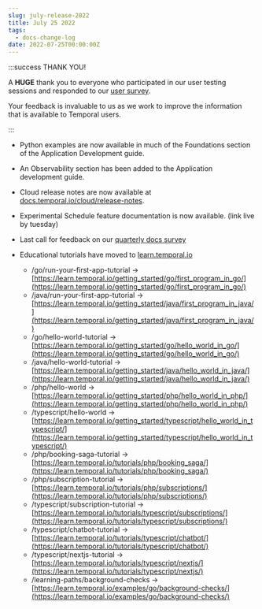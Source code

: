 ```yaml
---
slug: july-release-2022
title: July 25 2022
tags:
  - docs-change-log
date: 2022-07-25T00:00:00Z
---
```


:::success THANK YOU!

A **HUGE** thank you to everyone who participated in our user testing sessions and responded to our [user survey](https://forms.gle/VWgQdPbV5qa8zJVBA).

Your feedback is invaluable to us as we work to improve the information that is available to Temporal users.

:::

- Python examples are now available in much of the Foundations section of the Application Development guide.

- An Observability section has been added to the Application development guide.

- Cloud release notes are now available at [docs.temporal.io/cloud/release-notes](https://docs.temporal.io/cloud/release-notes/).

- Experimental Schedule feature documentation is now available. (link live by tuesday)

- Last call for feedback on our [quarterly docs survey](https://forms.gle/VWgQdPbV5qa8zJVBA)

- Educational tutorials have moved to [learn.temporal.io](https://learn.temporal.io/)
  - /go/run-your-first-app-tutorial -> [https://learn.temporal.io/getting_started/go/first_program_in_go/](https://learn.temporal.io/getting_started/go/first_program_in_go/)
  - /java/run-your-first-app-tutorial -> [https://learn.temporal.io/getting_started/java/first_program_in_java/](https://learn.temporal.io/getting_started/java/first_program_in_java/)
  - /go/hello-world-tutorial -> [https://learn.temporal.io/getting_started/go/hello_world_in_go/](https://learn.temporal.io/getting_started/go/hello_world_in_go/)
  - /java/hello-world-tutorial -> [https://learn.temporal.io/getting_started/java/hello_world_in_java/](https://learn.temporal.io/getting_started/java/hello_world_in_java/)
  - /php/hello-world -> [https://learn.temporal.io/getting_started/php/hello_world_in_php/](https://learn.temporal.io/getting_started/php/hello_world_in_php/)
  - /typescript/hello-world -> [https://learn.temporal.io/getting_started/typescript/hello_world_in_typescript/](https://learn.temporal.io/getting_started/typescript/hello_world_in_typescript/)
  - /php/booking-saga-tutorial -> [https://learn.temporal.io/tutorials/php/booking_saga/](https://learn.temporal.io/tutorials/php/booking_saga/)
  - /php/subscription-tutorial -> [https://learn.temporal.io/tutorials/php/subscriptions/](https://learn.temporal.io/tutorials/php/subscriptions/)
  - /typescript/subscription-tutorial -> [https://learn.temporal.io/tutorials/typescript/subscriptions/](https://learn.temporal.io/tutorials/typescript/subscriptions/)
  - /typescript/chatbot-tutorial -> [https://learn.temporal.io/tutorials/typescript/chatbot/](https://learn.temporal.io/tutorials/typescript/chatbot/)
  - /typescript/nextjs-tutorial -> [https://learn.temporal.io/tutorials/typescript/nextjs/](https://learn.temporal.io/tutorials/typescript/nextjs/)
  - /learning-paths/background-checks -> [https://learn.temporal.io/examples/go/background-checks/](https://learn.temporal.io/examples/go/background-checks/)
